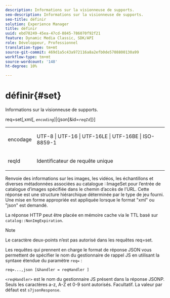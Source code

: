 ```yaml
---
description: Informations sur la visionneuse de supports.
seo-description: Informations sur la visionneuse de supports.
seo-title: définir
solution: Experience Manager
title: définir
uuid: ebd78249-45ea-47cd-8845-786070f92f21
feature: Dynamic Media Classic, SDK/API
role: Développeur, Professionnel
translation-type: tm+mt
source-git-commit: 469d1a5c43a972116a8a2efb0de5708800130a99
workflow-type: tm+mt
source-wordcount: '148'
ht-degree: 10%

---
```



# définir{#set}

Informations sur la visionneuse de supports.

req=set[,xml[, *`encoding`*]|{json[&amp;id=*`reqId`*]}]

<table id="simpletable_02C955F4EBAD4251A728F0FC68F432B5"> 
 <tr class="strow"> 
  <td class="stentry"> <p><span class="varname"> encodage</span> </p> </td> 
  <td class="stentry"> <p><span class="codeph"> UTF-8 | UTF-16 | UTF-16LE | UTF-16BE | ISO-8859-1</span> </p></td> 
 </tr> 
 <tr class="strow"> 
  <td class="stentry"> <p><span class="varname"> reqId</span> </p></td> 
  <td class="stentry"> <p>Identificateur de requête unique </p></td> 
 </tr> 
</table>

Renvoie des informations sur les images, les vidéos, les échantillons et diverses métadonnées associées au catalogue ::ImageSet pour l’entrée de catalogue d’images spécifiée dans le chemin d’accès de l’URL. Cette réponse est une structure hiérarchique déterminée par le type de jeu fourni. Une mise en forme appropriée est appliquée lorsque le format &quot;xml&quot; ou &quot;json&quot; est demandé.

La réponse HTTP peut être placée en mémoire cache via le TTL basé sur `catalog::NonImgExpiration`.

>[!NOTE]
>
>Le caractère deux-points n’est pas autorisé dans les requêtes req=set.

Les requêtes qui prennent en charge le format de réponse JSON vous permettent de spécifier le nom du gestionnaire de rappel JS en utilisant la syntaxe étendue du paramètre `req=` :

`req=...,json [&handler = reqHandler ]`

`<reqHandler>` est le nom du gestionnaire JS présent dans la réponse JSONP. Seuls les caractères a-z, A-Z et 0-9 sont autorisés. Facultatif. La valeur par défaut est `s7jsonResponse`.
